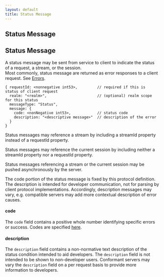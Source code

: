```yaml
---
layout: default
title: Status Message
---
```


Status Message
---

Status Message
---
A status message may be sent from service to client to indicate the status of a request, a stream, or the session.  
Most commonly, status message are returned as error responses to a client request.  See [Errors](Errors.html).
  
    { requestId: <nonnegative int53>,         // required if this is status of client request 
      realm: "<realm>",                       // (optional) realm scope for this status
      messageType: "Status",
      message: {
        code: <nonNegative int53>,            // status code
        description: "<descriptive message>"  // description of the error
      }
    }

Status messages may reference a stream by including a streamId property instead of a requestId property. 

Status messages may reference the current session by including neither a streamId property nor a requestId property. 

Status messages referencing a stream or the current session may be pushed asynchronously by the server.

The code portion of the status message is fixed by this protocol definition. 
The description is intended for developer communication, not for parsing by client protocol implementations. 
Accordingly, description messages may vary, 
e.g. compatible servers may add more contextual description of error causes.

#### code 
The `code` field contains a positive whole number identifying specific errors or success.
Codes are specified [here](Errors.html).

#### description
The `description` field contains a non-normative text description of the status condition intended
to aid developers. 
The `description` field is not intended to be shown to non-developer users.
Conformant servers may vary the `description` field on a per request basis 
to provide more information to developers.

